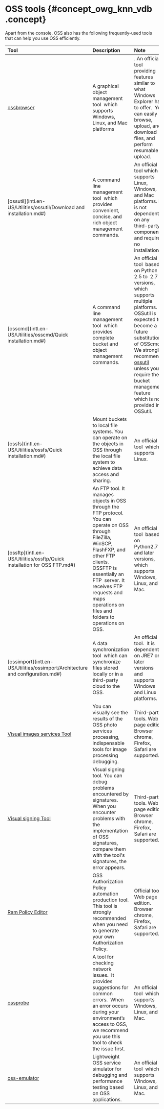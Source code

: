 # OSS tools {#concept_owg_knn_vdb .concept}

Apart from the console, OSS also has the following frequently-used tools that can help you use OSS efficiently.

|Tool|Description|Note|
|:---|:----------|:---|
|[ossbrowser](intl.en-US/Utilities/ossbrowser.md#)|A graphical object management tool  which supports Windows, Linux, and Mac platforms|. An official tool providing features similar to what Windows Explorer has to offer.  You can easily browse, upload, and download files, and perform resumable upload.|
|[ossutil](intl.en-US/Utilities/ossutil/Download and installation.md#)|A command line management tool  which provides convenient, concise, and rich object management commands.|An official tool which supports Linux, Windows, and Mac platforms. It is not dependent on any third-party components and requires no installation.|
|[osscmd](intl.en-US/Utilities/osscmd/Quick installation.md#)|A command line management tool  which provides complete bucket and object management commands.|An official tool  based on Python 2.5 to  2.7 versions, which supports multiple platforms.  OSSutil is expected to become a future substitution of OSScmd. We strongly recommend [ossutil](https://help.aliyun.com/document_detail/50452.html) unless you require the bucket management feature which is not provided in OSSutil.|
|[ossfs](intl.en-US/Utilities/ossfs/Quick installation.md#)|Mount buckets to local file systems. You can operate on the objects in OSS through the local file system to achieve data access and sharing.|An official tool  which supports Linux.|
|[ossftp](intl.en-US/Utilities/ossftp/Quick installation for OSS FTP.md#)|An FTP tool. It manages objects in OSS through the FTP protocol. You can operate on OSS through FileZilla, WinSCP, FlashFXP, and other FTP clients.  OSSFTP is essentially an FTP  server. It receives FTP requests and maps operations on files and folders to operations on OSS.|An official tool  based on Python2.7 and later versions, which supports Windows, Linux, and Mac.|
|[ossimport](intl.en-US/Utilities/ossimport/Architecture and configuration.md#)|A data synchronization tool  which can synchronize files stored locally or in a third-party cloud to the OSS.|An official tool.  It is dependent on JRE7 or later versions and  supports Windows and Linux platforms.|
|[Visual images services Tool](https://bbs.aliyun.com/read/239565.html)|You can visually see the results of the OSS photo services processing,  indispensable tools for image processing debugging.|Third-party tools. Web page edition. Browser chrome, Firefox, Safari are supported.|
|[Visual signing Tool](https://bbs.aliyun.com/read/233851.html)|Visual signing tool. You can debug problems encountered by signatures. When you encounter problems with the implementation of OSS signatures, compare them with the tool's signatures, the error appears.|Third-party tools. Web page edition. Browser chrome, Firefox, Safari are supported.|
|[Ram Policy Editor](http://gosspublic.alicdn.com/ram-policy-editor/index.html)|OSS Authorization Policy automation production tool. This tool is strongly recommended when you need to generate your own Authorization Policy.|Official tools. Web page edition. Browser chrome, Firefox, Safari are supported.|
|[ossprobe](intl.en-US/Utilities/ossprobe.md#)|A tool for checking network issues.  It provides suggestions for common errors.  When an error occurs during your environment’s access to OSS, we recommend you use this tool to check the issue first.|An official tool  which supports Windows, Linux, and Mac.|
|[oss-emulator](https://github.com/aliyun/oss-emulator)|Lightweight OSS service simulator for debugging and performance testing based on OSS applications.|An official tool  which supports Windows, Linux, and Mac.|

